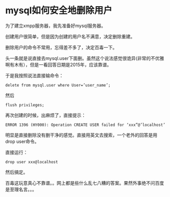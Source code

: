 mysql如何安全地删除用户
===================================
为了建立xmpp服务器，我先准备好mysql服务器。

创建用户很简单，但是因为创建的用户名不满意，决定删除重建。

删除用户的命令不常用，忘得差不多了，决定百毒一下。

头一条就是说直接去mysql.user下面删。虽然这个说法感觉很诡异(非常的不优雅啊有木有），但是一看回答日期是2015年，应该靠谱。

于是我按照说法直接输命令：

    delete from mysql.user where User=’user_name’;

然后

    flush privileges;

再次创建的时候，出麻烦了，直接提示：

    ERROR 1396 (HY000): Operation CREATE USER failed for ‘xxx”@’localhost’

明显是直接删除没有删干净的感觉。直接用英文去搜索，一个老外的回答是用drop user命令。

直接运行：

    drop user xxx@localhost

然后搞定。

百毒这玩意真心不靠谱。。网上都是些什么乱七八糟的答案。果然外事绝不问百度是至理名言。。。

